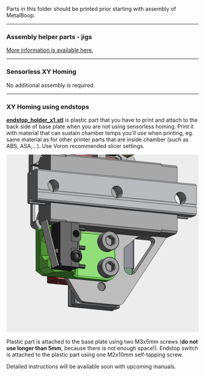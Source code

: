 Parts in this folder should be printed prior starting with assembly of MetalBoop.

---

### Assembly helper parts - jigs

[More information is available here.](https://github.com/PrintersForAnts/MetalBoop/tree/main/STL/jigs)

---

### Sensorless XY Homing

No additional assembly is required.

---

### XY Homing using endstops

[**endstop_holder_x1.stl**](./endstop_holder_x1.stl) is plastic part that you have to print and attach to the back side of base plate when you are not using sensorless homing. Print it with material that can sustain chamber temps you'll use when printing, eg. same material as for other printer parts that are inside chamber (such as ABS, ASA,...). Use Voron recommended slicer settings.

![Endstop-Mount](../imgs/assembly/endstop_mount.png)

Plastic part is attached to the base plate using two M3x5mm screws (**do not use longer than 5mm**, because there is not enough space!). Endstop switch is attached to the plastic part using one M2x10mm self-tapping screw.

Detailed instructions will be available soon with upcoming manuals.
